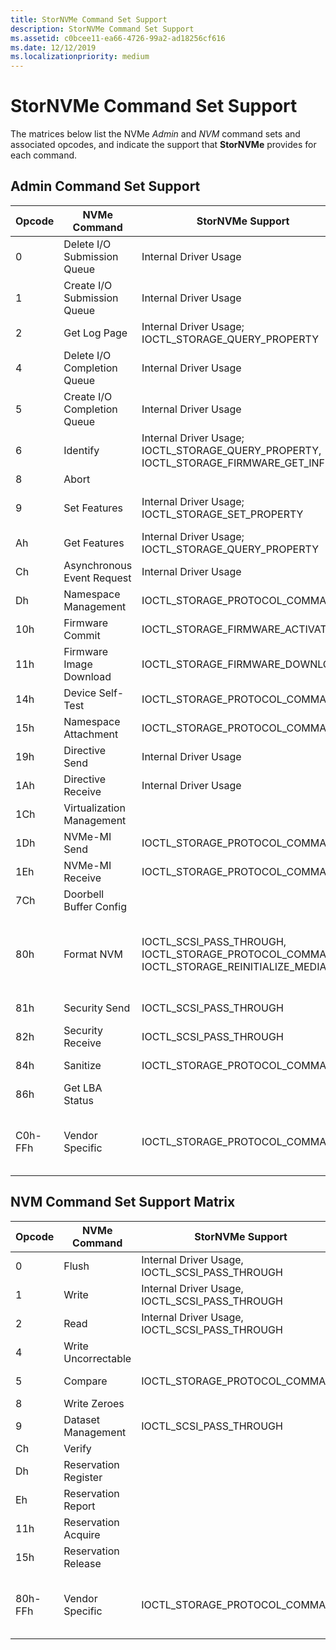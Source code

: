 ```yaml
---
title: StorNVMe Command Set Support
description: StorNVMe Command Set Support
ms.assetid: c0bcee11-ea66-4726-99a2-ad18256cf616
ms.date: 12/12/2019
ms.localizationpriority: medium
---
```


# StorNVMe Command Set Support

The matrices below list the NVMe *Admin* and *NVM* command sets and associated opcodes, and indicate the support that **StorNVMe** provides for each command.  

## Admin Command Set Support

| Opcode  | NVMe Command                | StorNVMe Support      | Comments |
| ------  | --------------------------  | --------------------- | -------- |
| 0       | Delete I/O Submission Queue | Internal Driver Usage |    |
| 1       | Create I/O Submission Queue | Internal Driver Usage |    |
| 2       | Get Log Page                | Internal Driver Usage; IOCTL_STORAGE_QUERY_PROPERTY |   |
| 4       | Delete I/O Completion Queue | Internal Driver Usage |   |
| 5       | Create I/O Completion Queue | Internal Driver Usage |
| 6       | Identify                    | Internal Driver Usage; IOCTL_STORAGE_QUERY_PROPERTY, IOCTL_STORAGE_FIRMWARE_GET_INFO |   |
| 8       | Abort                       |   | Currently not supported |
| 9       | Set Features                | Internal Driver Usage; IOCTL_STORAGE_SET_PROPERTY | Only enabled for Host Controlled Thermal Management Set Features for IOCTL_STORAGE_SET_PROPERTY |
| Ah      | Get Features                | Internal Driver Usage; IOCTL_STORAGE_QUERY_PROPERTY |   |
| Ch      | Asynchronous Event Request  | Internal Driver Usage |   |   |
| Dh      | Namespace Management        | IOCTL_STORAGE_PROTOCOL_COMMAND | Only enabled in Win PE mode for IOCTL_STORAGE_PROTOCOL_COMMAND |
| 10h     | Firmware Commit             | IOCTL_STORAGE_FIRMWARE_ACTIVATE | |
| 11h     | Firmware Image Download     | IOCTL_STORAGE_FIRMWARE_DOWNLOAD | |
| 14h     | Device Self-Test            | IOCTL_STORAGE_PROTOCOL_COMMAND  | |
| 15h     | Namespace Attachment        | IOCTL_STORAGE_PROTOCOL_COMMAND | Only enabled in Win PE mode for IOCTL_STORAGE_PROTOCOL_COMMAND |
| 19h     | Directive Send              | Internal Driver Usage |   |
| 1Ah     | Directive Receive           | Internal Driver Usage |   |
| 1Ch     | Virtualization Management   |   | Currently not supported |
| 1Dh     | NVMe-MI Send                | IOCTL_STORAGE_PROTOCOL_COMMAND | Only enabled in Win PE mode for IOCTL_STORAGE_PROTOCOL_COMMAND |
| 1Eh     | NVMe-MI Receive             | IOCTL_STORAGE_PROTOCOL_COMMAND | Only enabled in Win PE mode for IOCTL_STORAGE_PROTOCOL_COMMAND |
| 7Ch     | Doorbell Buffer Config      |   | Currently not supported |
| 80h     | Format NVM                  | IOCTL_SCSI_PASS_THROUGH, IOCTL_STORAGE_PROTOCOL_COMMAND, IOCTL_STORAGE_REINITIALIZE_MEDIA | Only enabled in Win PE mode for IOCTL_STORAGE_PROTOCOL_COMMAND. SCSIOP_SANITIZE for IOCTL_SCSI_PASS_THROUGH. IOCTL_STORAGE_REINITIALIZE_MEDIA only supports crypto erase. |
| 81h     | Security Send               | IOCTL_SCSI_PASS_THROUGH | SCSIOP_SECURITY_PROTOCOL_OUT for IOCTL_SCSI_PASS_THROUGH |
| 82h     | Security Receive            | IOCTL_SCSI_PASS_THROUGH | SCSIOP_SECURITY_PROTOCOL_IN for IOCTL_SCSI_PASS_THROUGH |
| 84h     | Sanitize                    | IOCTL_STORAGE_PROTOCOL_COMMAND | Only enabled in Win PE mode for IOCTL_STORAGE_PROTOCOL_COMMAND |
| 86h     | Get LBA Status              |   | Currently not supported |
| C0h-FFh | Vendor Specific             | IOCTL_STORAGE_PROTOCOL_COMMAND | Vendor-specific pass-through commands. Requires controller to support command effects log and command effect data of vendor command should report as supported. |

## NVM Command Set Support Matrix

| Opcode  | NVMe Command                | StorNVMe Support      | Comments |
| ------  | --------------------------  | --------------------- | -------- |
| 0       | Flush                       | Internal Driver Usage, IOCTL_SCSI_PASS_THROUGH | SCSIOP_SYNCHRONIZE_CACHE for IOCTL_SCSI_PASS_THROUGH |
| 1       | Write                       | Internal Driver Usage, IOCTL_SCSI_PASS_THROUGH | SCSIOP_WRITE/SCSIOP_WRITE16 for  IOCTL_SCSI_PASS_THROUGH |
| 2       | Read                        | Internal Driver Usage, IOCTL_SCSI_PASS_THROUGH | SCSIOP_READ/SCSIOP_READ16 for IOCTL_SCSI_PASS_THROUGH |
| 4       | Write Uncorrectable         |   | Currently not supported |
| 5       | Compare                     | IOCTL_STORAGE_PROTOCOL_COMMAND | Only enabled in Win PE mode for IOCTL_STORAGE_PROTOCOL_COMMAND |
| 8       | Write Zeroes                |   | Currently not supported |
| 9       | Dataset Management          | IOCTL_SCSI_PASS_THROUGH | Only TRIM (Deallocate); SCSIOP_UNMAP for IOCTL_SCSI_PASS_THROUGH |
| Ch      | Verify                      |   | Currently not supported |
| Dh      | Reservation Register        |   | Currently not supported |
| Eh      | Reservation Report          |   | Currently not supported |
| 11h     | Reservation Acquire         |   | Currently not supported |
| 15h     | Reservation Release         |   | Currently not supported |
| 80h-FFh | Vendor Specific             | IOCTL_STORAGE_PROTOCOL_COMMAND | Vendor-specific pass-through commands. Requires controller to support command effects log and command effect data of vendor command should report as supported. |
